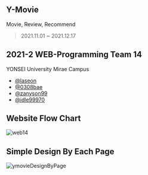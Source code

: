 ## Y-Movie
Movie, Review, Recommend  
> 2021.11.01 ~ 2021.12.17

## 2021-2 WEB-Programming Team 14
YONSEI University Mirae Campus
- [@laseon](https://github.com/laseon)
- [@0308bae](https://github.com/0308bae)
- [@zanyson99](https://github.com/zanyson99)
- [@idle99970](https://github.com/idle99970)

## Website Flow Chart
![web14](https://user-images.githubusercontent.com/69972996/140852260-a4223d37-c77e-4cc7-8384-0f9b4e2a96a6.png)

## Simple Design By Each Page
![ymovieDesignByPage](https://user-images.githubusercontent.com/69972996/140852488-bd075368-6742-466d-bba9-dae888541401.png)
